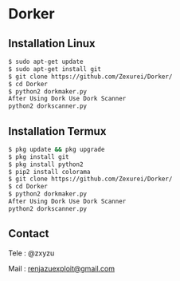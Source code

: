 # Dorker
## Installation Linux
```bash
$ sudo apt-get update
$ sudo apt-get install git
$ git clone https://github.com/Zexurei/Dorker/
$ cd Dorker
$ python2 dorkmaker.py
After Using Dork Use Dork Scanner
python2 dorkscanner.py
```
## Installation Termux
```bash
$ pkg update && pkg upgrade 
$ pkg install git 
$ pkg install python2 
$ pip2 install colorama
$ git clone https://github.com/Zexurei/Dorker/
$ cd Dorker
$ python2 dorkmaker.py
After Using Dork Use Dork Scanner
python2 dorkscanner.py
```

<h2>Contact</h1>
Tele : @zxyzu

Mail : renjazuexploit@gmail.com
